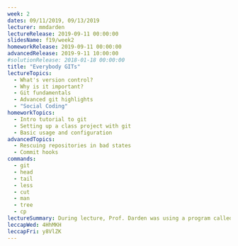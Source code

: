 ```yaml
---
week: 2
dates: 09/11/2019, 09/13/2019
lecturer: mmdarden
lectureRelease: 2019-09-11 00:00:00
slidesName: f19/week2
homeworkRelease: 2019-09-11 00:00:00
advancedRelease: 2019-9-11 10:00:00
#solutionRelease: 2018-01-18 00:00:00
title: "Everybody GITs"
lectureTopics:
  - What's version control?
  - Why is it important?
  - Git fundamentals
  - Advanced git highlights
  - "Social Coding"
homeworkTopics:
  - Intro tutorial to git
  - Setting up a class project with git
  - Basic usage and configuration
advancedTopics:
  - Rescuing repositories in bad states
  - Commit hooks
commands:
  - git
  - head
  - tail
  - less
  - cut
  - man
  - tree
  - cp
lectureSummary: During lecture, Prof. Darden was using a program called `git-bash-prompt`. [Here's a link to download and install it if you're interested](https://github.com/magicmonty/bash-git-prompt). Install via `git clone` or `homebrew` (MacOS)
leccapWed: 4HhMKH
leccapFri: y8VlZK
---
```


